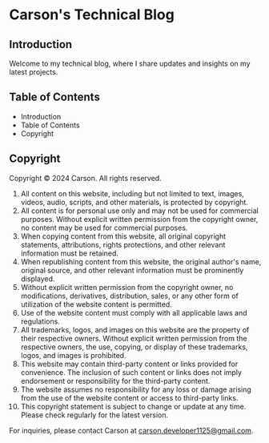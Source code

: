 # Carson's Technical Blog

## Introduction
Welcome to my technical blog, where I share updates and insights on my latest projects.

## Table of Contents
- Introduction
- Table of Contents
- Copyright

## Copyright

Copyright © 2024 Carson. All rights reserved.

1. All content on this website, including but not limited to text, images, videos, audio, scripts, and other materials, is protected by copyright.
2. All content is for personal use only and may not be used for commercial purposes. Without explicit written permission from the copyright owner, no content may be used for commercial purposes.
3. When copying content from this website, all original copyright statements, attributions, rights protections, and other relevant information must be retained.
4. When republishing content from this website, the original author's name, original source, and other relevant information must be prominently displayed.
5. Without explicit written permission from the copyright owner, no modifications, derivatives, distribution, sales, or any other form of utilization of the website content is permitted.
6. Use of the website content must comply with all applicable laws and regulations.
7. All trademarks, logos, and images on this website are the property of their respective owners. Without explicit written permission from the respective owners, the use, copying, or display of these trademarks, logos, and images is prohibited.
8. This website may contain third-party content or links provided for convenience. The inclusion of such content or links does not imply endorsement or responsibility for the third-party content.
9. The website assumes no responsibility for any loss or damage arising from the use of the website content or access to third-party links.
10. This copyright statement is subject to change or update at any time. Please check regularly for the latest version.

For inquiries, please contact Carson at carson.developer1125@gmail.com.


